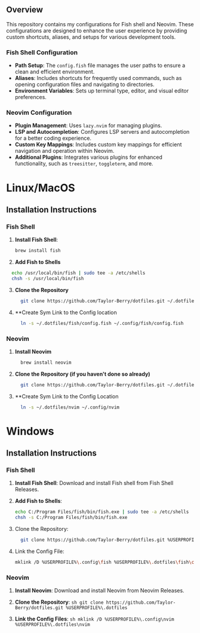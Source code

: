 ## Overview

This repository contains my configurations for Fish shell and Neovim. These configurations are designed to enhance the user experience by providing custom shortcuts, aliases, and setups for various development tools.

### Fish Shell Configuration

- **Path Setup**: The `config.fish` file manages the user paths to ensure a clean and efficient environment.
- **Aliases**: Includes shortcuts for frequently used commands, such as opening configuration files and navigating to directories.
- **Environment Variables**: Sets up terminal type, editor, and visual editor preferences.

### Neovim Configuration

- **Plugin Management**: Uses `lazy.nvim` for managing plugins.
- **LSP and Autocompletion**: Configures LSP servers and autocompletion for a better coding experience.
- **Custom Key Mappings**: Includes custom key mappings for efficient navigation and operation within Neovim.
- **Additional Plugins**: Integrates various plugins for enhanced functionality, such as `treesitter`, `toggleterm`, and more.

# Linux/MacOS
## Installation Instructions
### Fish Shell

1. **Install Fish Shell**:
   ```sh
   brew install fish
   ```
2. **Add Fish to Shells**
  ```sh
    echo /usr/local/bin/fish | sudo tee -a /etc/shells
    chsh -s /usr/local/bin/fish
  ```
3. **Clone the Repository**
   ```sh
     git clone https://github.com/Taylor-Berry/dotfiles.git ~/.dotfiles
   ```
4. **Create Sym Link to the Config location
   ```sh
     ln -s ~/.dotfiles/fish/config.fish ~/.config/fish/config.fish
   ```
### Neovim
1. **Install Neovim**
   ```sh
     brew install neovim
   ```
2. **Clone the Repository (if you haven't done so already)**
   ```sh
     git clone https://github.com/Taylor-Berry/dotfiles.git ~/.dotfiles
   ```
3. **Create Sym Link to the Config Location
   ```sh
     ln -s ~/.dotfiles/nvim ~/.config/nvim
   ```

# Windows
## Installation Instructions

### Fish Shell

1. **Install Fish Shell**:
    Download and install Fish shell from Fish Shell Releases.

2. **Add Fish to Shells**:
    ```sh
    echo C:/Program Files/fish/bin/fish.exe | sudo tee -a /etc/shells
    chsh -s C:/Program Files/fish/bin/fish.exe
    ```
3. Clone the Repository:
    ```sh
      git clone https://github.com/Taylor-Berry/dotfiles.git %USERPROFILE%\.dotfiles
    ```
4. Link the Config File:
    ```sh
    mklink /D %USERPROFILE%\.config\fish %USERPROFILE%\.dotfiles\fish\config.fish
    ```

### Neovim

  1. **Install Neovim**:
    Download and install Neovim from Neovim Releases.

  2. **Clone the Repository**:
    ```sh
    git clone https://github.com/Taylor-Berry/dotfiles.git %USERPROFILE%\.dotfiles
    ```
  3. **Link the Config Files**:
    ```sh
    mklink /D %USERPROFILE%\.config\nvim %USERPROFILE%\.dotfiles\nvim
    ```
